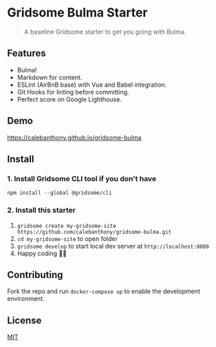 # Gridsome Bulma Starter

> A baseline Gridsome starter to get you going with Bulma.

## Features
- Bulma!
- Markdown for content.
- ESLint (AirBnB base) with Vue and Babel integration.
- Git Hooks for linting before committing.
- Perfect score on Google Lighthouse.

## Demo
https://calebanthony.github.io/gridsome-bulma

## Install

### 1. Install Gridsome CLI tool if you don't have

`npm install --global @gridsome/cli`

### 2. Install this starter

1. `gridsome create my-gridsome-site https://github.com/calebanthony/gridsome-bulma.git`
2. `cd my-gridsome-site` to open folder
3. `gridsome develop` to start local dev server at `http://localhost:8080`
4. Happy coding 🎉🙌

## Contributing
Fork the repo and run `docker-compose up` to enable the development environment.

## License
[MIT](http://opensource.org/licenses/MIT)

